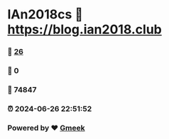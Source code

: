 # IAn2018cs :link: https://blog.ian2018.club 
### :page_facing_up: [26](https://blog.ian2018.club/tag.html) 
### :speech_balloon: 0 
### :hibiscus: 74847 
### :alarm_clock: 2024-06-26 22:51:52 
### Powered by :heart: [Gmeek](https://github.com/Meekdai/Gmeek)
